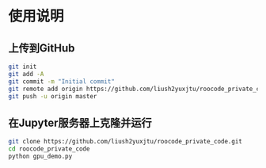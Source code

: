 # 使用说明

## 上传到GitHub
```bash
git init
git add -A
git commit -m "Initial commit"
git remote add origin https://github.com/liush2yuxjtu/roocode_private_code.git
git push -u origin master
```

## 在Jupyter服务器上克隆并运行
```bash
git clone https://github.com/liush2yuxjtu/roocode_private_code.git
cd roocode_private_code
python gpu_demo.py
